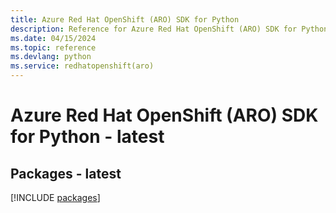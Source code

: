 ```yaml
---
title: Azure Red Hat OpenShift (ARO) SDK for Python
description: Reference for Azure Red Hat OpenShift (ARO) SDK for Python
ms.date: 04/15/2024
ms.topic: reference
ms.devlang: python
ms.service: redhatopenshift(aro)
---
```

# Azure Red Hat OpenShift (ARO) SDK for Python - latest
## Packages - latest
[!INCLUDE [packages](red-hat-openshift-(aro)-index.md)]